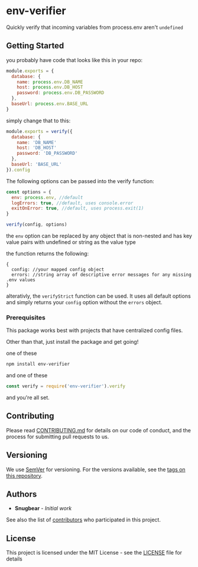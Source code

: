 # env-verifier

Quickly verify that incoming variables from process.env aren't `undefined`

## Getting Started

you probably have code that looks like this in your repo:

```javascript
module.exports = {
  database: {
    name: process.env.DB_NAME
    host: process.env.DB_HOST
    password: process.env.DB_PASSWORD
  },
  baseUrl: process.env.BASE_URL
}
```

simply change that to this:

```javascript
module.exports = verify({
  database: {
    name: 'DB_NAME'
    host: 'DB_HOST'
    password: 'DB_PASSWORD'
  },
  baseUrl: 'BASE_URL'
}).config
```

The following options can be passed into the verify function:

```javascript
const options = {
  env: process.env, //default
  logErrors: true, //default, uses console.error
  exitOnError: true, //default, uses process.exit(1)
}

verify(config, options)
```

the `env` option can be replaced by any object that is non-nested and has key value pairs with undefined or string as the value type

the function returns the following:

```
{
  config: //your mapped config object
  errors: //string array of descriptive error messages for any missing .env values
}
```

alterativly, the `verifyStrict` function can be used. It uses all default options and simply returns your `config` option without the `errors` object.

### Prerequisites

This package works best with projects that have centralized config files.

Other than that, just install the package and get going!

one of these

```bash
npm install env-verifier
```

and one of these

```javascript
const verify = require('env-verifier').verify
```

and you're all set.

## Contributing

Please read [CONTRIBUTING.md](https://gist.github.com/PurpleBooth/b24679402957c63ec426) for details on our code of conduct, and the process for submitting pull requests to us.

## Versioning

We use [SemVer](http://semver.org/) for versioning. For the versions available, see the [tags on this repository](https://github.com/your/project/tags). 

## Authors

* **Snugbear** - *Initial work*

See also the list of [contributors](https://github.com/ps-dev/env-verifier/contributors) who participated in this project.

## License

This project is licensed under the MIT License - see the [LICENSE](LICENSE) file for details
